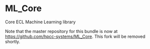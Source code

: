 # ML_Core
Core ECL Machine Learning library

Note that the master repository for this bundle is now at https://github.com/hpcc-systems/ML_Core. This fork will be
removed shortly.
